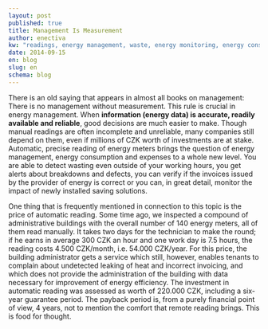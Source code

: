 ```yaml
---
layout: post
published: true
title: Management Is Measurement
author: enectiva
kw: "readings, energy management, waste, energy monitoring, energy consumption"
date: 2014-09-15
en: blog
slug: en
schema: blog
---
```


There is an old saying that appears in almost all books on management: There is no management without measurement. This rule is crucial in energy management. When **information (energy data) is accurate, readily available and reliable**, good decisions are much easier to make. Though manual readings are often incomplete and unreliable, many companies still depend on them, even if millions of CZK worth of investments are at stake. Automatic, precise reading of energy meters brings the question of energy management, energy consumption and expenses to a whole new level. You are able to detect wasting even outside of your working hours, you get alerts about breakdowns and defects, you can verify if the invoices issued by the provider of energy is correct or you can, in great detail, monitor the impact of newly installed saving solutions. 

One thing that is frequently mentioned in connection to this topic is the price of automatic reading. Some time ago, we inspected a compound of administrative buildings with the overall number of 140 energy meters, all of them read manually. It takes two days for the technician to make the round; if he earns in average 300 CZK an hour and one work day is 7.5 hours, the reading costs 4.500 CZK/month, i.e. 54.000 CZK/year. For this price, the building administrator gets a service which still, however, enables tenants to complain about undetected leaking of heat and incorrect invoicing, and which does not provide the administration of the building with data necessary for improvement of energy efficiency. The investment in automatic reading was assessed as worth of 220.000 CZK, including a six-year guarantee period. The payback period is, from a purely financial point of view, 4 years, not to mention the comfort that remote reading brings. This is food for thought.



